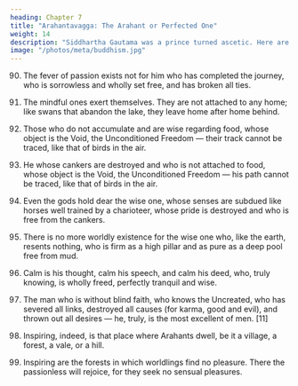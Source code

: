 ```yaml
---
heading: Chapter 7
title: "Arahantavagga: The Arahant or Perfected One"
weight: 14
description: "Siddhartha Gautama was a prince turned ascetic. Here are discourses from the Tipitaka and other sutras"
image: "/photos/meta/buddhism.jpg"
---
```




90. The fever of passion exists not for him who has completed the journey, who is sorrowless and wholly set free, and has broken all ties.

91. The mindful ones exert themselves. They are not attached to any home; like swans that abandon the lake, they leave home after home behind.

92. Those who do not accumulate and are wise regarding food, whose object is the Void, the Unconditioned Freedom — their track cannot be traced, like that of birds in the air.

93. He whose cankers are destroyed and who is not attached to food, whose object is the Void, the Unconditioned Freedom — his path cannot be traced, like that of birds in the air.

94. Even the gods hold dear the wise one, whose senses are subdued like horses well trained by a charioteer, whose pride is destroyed and who is free from the cankers.

95. There is no more worldly existence for the wise one who, like the earth, resents nothing, who is firm as a high pillar and as pure as a deep pool free from mud.

96. Calm is his thought, calm his speech, and calm his deed, who, truly knowing, is wholly freed, perfectly tranquil and wise.

97. The man who is without blind faith, who knows the Uncreated, who has severed all links, destroyed all causes (for karma, good and evil), and thrown out all desires — he, truly, is the most excellent of men. [11]

98. Inspiring, indeed, is that place where Arahants dwell, be it a village, a forest, a vale, or a hill.

99. Inspiring are the forests in which worldlings find no pleasure. There the passionless will rejoice, for they seek no sensual pleasures.

